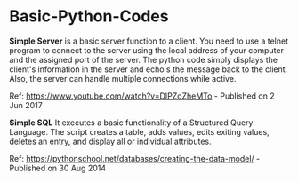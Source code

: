 # Basic-Python-Codes

**Simple Server** is a basic server function to a client. You need to use a telnet program to connect to the server using the local address of your computer and the assigned port of the server. The python code simply displays the client's information in the server and echo's the message back to the client. Also, the server can handle multiple connections while active.

Ref: https://www.youtube.com/watch?v=DIPZoZheMTo - Published on 2 Jun 2017

**Simple SQL** It executes a basic functionality of a Structured Query Language. The script creates a table, adds values, edits exiting values, deletes an entry, and display all or individual attributes.

Ref: https://pythonschool.net/databases/creating-the-data-model/ - Published on 30 Aug 2014
